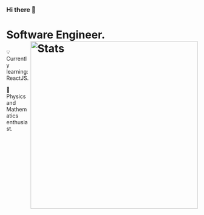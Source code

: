 ### Hi there 👋

# Software Engineer. <img src="https://github-readme-stats.vercel.app/api?username=DiegoSE-FIME&show_icons=true&hide_border=true" alt="Stats" width="440" align="right"> 

💡 Currently learning: ReactJS.

🧪 Physics and Mathematics enthusiast.
